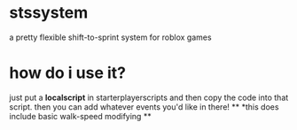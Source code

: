# stssystem
a pretty flexible shift-to-sprint system for roblox games

# how do i use it?
just put a **localscript** in starterplayerscripts and then copy the code into that script. then you can add whatever events you'd like in there!
** *this does include basic walk-speed modifying **
